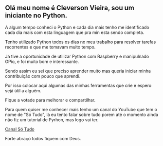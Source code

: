 ## Olá meu nome é Cleverson Vieira, sou um iniciante no Python.

A algum tempo conheci o Python e cada dia mais tenho me identificado cada dia mais com esta linguagem que pra min esta sendo completa.

Tenho utilizado Python todos os dias no meu trabalho para resolver tarefas recorrentes e que me tomavam muito tempo.

Já tive a oportunidade de utilizar Python com Raspberry e manipulnado GPio, e foi muito bom e interessante.

Sendo assim eu sei que preciso aprender muito mas queria iniciar minha contribuição com pouco que aprendi.

Por isso colocar aqui algumas das minhas ferramentas que crie e espero sejá útil a alguém.

Fique a votade para melhorar e compartilhar.


Para quem quiser me conhecer mais tenho um canal do YouTube que tem o nome de "Só Tudo", lá eu tento falar sobre tudo porem até o momento ainda não fiz um tutorial de Pyrhon, mas logo vai ter.

[Canal Só Tudo](https://www.youtube.com/channel/UCpp6DFlUW6lZ_SQVTxdM8PA)

Forte abraço todos fiquem com Deus.


